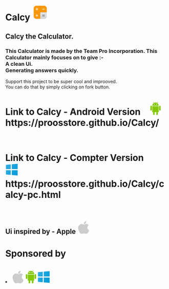 <h1>Calcy <img src="171352_calculator_icon.png" height="50">
 </h1>
<H2>Calcy the Calculator.</h2>
<h3>This Calculator is made by the Team
Pro Incorporation.
This Calculator mainly focuses on to give :- <br>
A clean Ui.<br>
Generating answers quickly.</h3>
<P>Support this project to be super cool and
improoved.<br>
You can do that by simply clicking on fork button.
</P>
<h1>Link to Calcy - Android Version &#160;&#160;&#160;<img src="android.png" height="40">
<br>
https://proosstore.github.io/Calcy/
</h1>
<Br>
<h1>Link to Calcy - Compter Version &#160;&#160;&#160;&#160;<img src="windows10.png" height="40">
<br>
https://proosstore.github.io/Calcy/calcy-pc.html</h1>
<br>
<H2>Ui inspired by - Apple <img src="apple.png" height="40">
<br>
<h1>Sponsored by</h1>
<br>
<li><img src="apple.png" height="40"><img src="android.png" height="40"><img src="windows10.png" height="40"></li>
